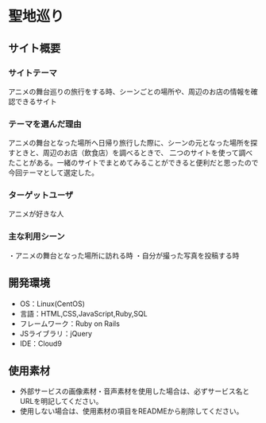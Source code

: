 # 聖地巡り

## サイト概要
### サイトテーマ
アニメの舞台巡りの旅行をする時、シーンごとの場所や、周辺のお店の情報を確認できるサイト

### テーマを選んだ理由
アニメの舞台となった場所へ日帰り旅行した際に、シーンの元となった場所を探すときと、周辺のお店（飲食店）を調べるときで、
二つのサイトを使って調べたことがある。一緒のサイトでまとめてみることができると便利だと思ったので今回テーマとして選定した。

### ターゲットユーザ
アニメが好きな人

### 主な利用シーン
・アニメの舞台となった場所に訪れる時
・自分が撮った写真を投稿する時

## 開発環境
- OS：Linux(CentOS)
- 言語：HTML,CSS,JavaScript,Ruby,SQL
- フレームワーク：Ruby on Rails
- JSライブラリ：jQuery
- IDE：Cloud9

## 使用素材
- 外部サービスの画像素材・音声素材を使用した場合は、必ずサービス名とURLを明記してください。
- 使用しない場合は、使用素材の項目をREADMEから削除してください。